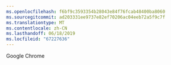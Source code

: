 ```yaml
---
ms.openlocfilehash: f6bf9c3593354b28043e84f76fcab48400ba8060
ms.sourcegitcommit: ad203331ee9737e82ef70206ac04eeb72a5f9c7f
ms.translationtype: MT
ms.contentlocale: zh-CN
ms.lasthandoff: 06/18/2019
ms.locfileid: "67227636"
---
```

Google Chrome